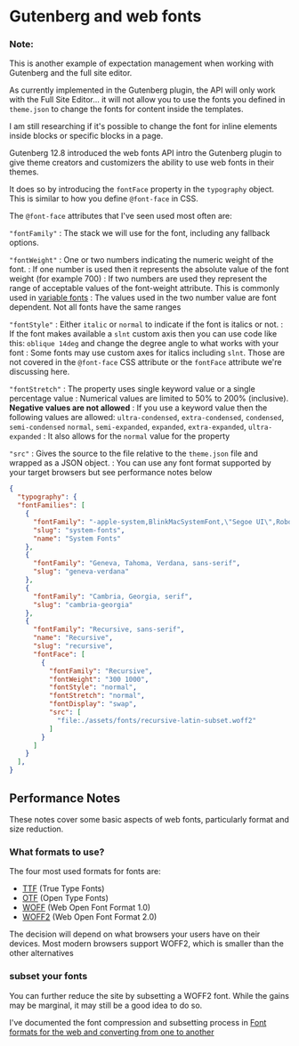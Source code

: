 # Gutenberg and web fonts

<div class="message warning">
  <h3>Note:</h3>
  <p>This is another example of expectation management when working with Gutenberg and the full site editor.</p>
  <p>As currently implemented in the Gutenberg plugin, the API will only work with the Full Site Editor... it will not allow you to use the fonts you defined in <code>theme.json</code> to change the fonts for content inside the templates.</p>
  <p>I am still researching if it's possible to change the font for inline elements inside blocks or specific blocks in a page.</p>
</div>

Gutenberg 12.8 introduced the web fonts API intro the Gutenberg plugin to give theme creators and customizers the ability to use web fonts in their themes.

It does so by introducing the `fontFace` property in the `typography` object. This is similar to how you define `@font-face` in CSS.

The `@font-face` attributes that I've seen used most often are:

`"fontFamily"`
: The stack we will use for the font, including any fallback options.

`"fontWeight"`
: One or two numbers indicating the numeric weight of the font.
: If one number is used then it represents the absolute value of the font weight (for example 700)
: If two numbers are used they represent the range of acceptable values of the font-weight attribute. This is commonly used in [variable fonts](https://developer.mozilla.org/en-US/docs/Web/CSS/CSS_Fonts/Variable_Fonts_Guide)
: The values used in the two number value are font dependent. Not all fonts have the same ranges

`"fontStyle"`
: Either `italic` or `normal` to indicate if the font is italics or not.
: If the font makes available a `slnt` custom axis then you can use code like this: `oblique 14deg` and change the degree angle to what works with your font
: Some fonts may use custom axes for italics including `slnt`. Those are not covered in the `@font-face` CSS attribute or the `fontFace` attribute we're discussing here.

`"fontStretch"`
: The property uses single keyword value or a single percentage value
: Numerical values are limited to 50% to 200% (inclusive). **Negative values are not allowed**
: If you use a keyword value then the following values are allowed: `ultra-condensed`, `extra-condensed`, `condensed`, `semi-condensed` `normal`, `semi-expanded`, `expanded`, `extra-expanded`, `ultra-expanded`
: It also allows for the `normal` value for the property

`"src"`
: Gives the source to the file relative to the `theme.json` file and wrapped as a JSON object.
: You can use any font format supported by your target browsers but see performance notes below

```json
{
  "typography": {
  "fontFamilies": [
    {
      "fontFamily": "-apple-system,BlinkMacSystemFont,\"Segoe UI\",Roboto,Oxygen-Sans,Ubuntu,Cantarell,\"Helvetica Neue\",sans-serif",
      "slug": "system-fonts",
      "name": "System Fonts"
    },
    {
      "fontFamily": "Geneva, Tahoma, Verdana, sans-serif",
      "slug": "geneva-verdana"
    },
    {
      "fontFamily": "Cambria, Georgia, serif",
      "slug": "cambria-georgia"
    },
    {
      "fontFamily": "Recursive, sans-serif",
      "name": "Recursive",
      "slug": "recursive",
      "fontFace": [
        {
          "fontFamily": "Recursive",
          "fontWeight": "300 1000",
          "fontStyle": "normal",
          "fontStretch": "normal",
          "fontDisplay": "swap",
          "src": [
            "file:./assets/fonts/recursive-latin-subset.woff2"
          ]
        }
      ]
    }
  ],
}
```

## Performance Notes

These notes cover some basic aspects of web fonts, particularly format and size reduction.

### What formats to use?

The four most used formats for fonts are:

* [TTF](https://en.wikipedia.org/wiki/TrueType) (True Type Fonts)
* [OTF](https://en.wikipedia.org/wiki/OpenType) (Open Type Fonts)
* [WOFF](https://www.w3.org/TR/WOFF/) (Web Open Font Format 1.0)
* [WOFF2](https://www.w3.org/TR/WOFF2/) (Web Open Font Format 2.0)

The decision will depend on what browsers your users have on their devices. Most modern browsers support WOFF2, which is smaller than the other alternatives

### subset your fonts

You can further reduce the site by subsetting a WOFF2 font. While the gains may be marginal, it may still be a good idea to do so.

I've documented the font compression and subsetting process in [Font formats for the web and converting from one to another](https://publishing-project.rivendellweb.net/?p=803748)
